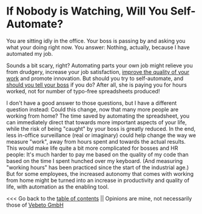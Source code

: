 # If Nobody is Watching, Will You Self-Automate?

You are sitting idly in the office. Your boss is passing by and asking you what your doing right now.
You answer: Nothing, actually, because I have automated my job.

Sounds a bit scary, right? 
Automating parts your own job might relieve you from drudgery, increase your job satisfaction, [improve the quality of your work](automatic_quality.md) and
promote innovation. But should you try to self-automate, 
and [should you tell your boss](https://workplace.stackexchange.com/questions/93696/is-it-unethical-for-me-to-not-tell-my-employer-i-ve-automated-my-job) if you do?
After all, she is paying you for hours worked, not for number of typo-free spreadsheets produced!

I don't have a good answer to those questions,
but I have a different question instead: Could this change, now that many more people are working from home?
The time saved by automating the spreadsheet, you can immediately direct that towards more important aspects of your life, while the
risk of being "caught" by your boss is greatly reduced.
In the end, less in-office surveillance (real or imaginary) could help change the way we measure "work", away from hours spent and towards the actual results.
This would make life quite a bit more complicated for bosses and HR people:
It's much harder to pay me based on the quality of my code than based on the time I spent hunched over my keyboard.
(And measuring "working hours" has been practiced since the start of the industrial age.)
But for some employees, the increased autonomy that comes with working from home
might be turned into an increase in productivity and quality of life, with automation as the enabling tool.


<<< Go back to the [table of contents](../README.md) || Opinions are mine, not necessarily those of [Vebeto GmbH](https://www.vebeto.de)